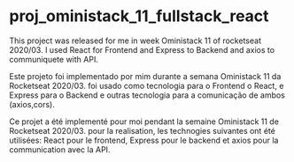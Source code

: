 # proj_oministack_11_fullstack_react
This project was released for me in week Oministack 11 of rocketseat 2020/03. I used React for Frontend and Express to Backend and axios to communiquete with API. 

Este projeto foi implementado por mim durante a semana Oministack 11 da Rocketseat 2020/03. foi usado como tecnologia para o Frontend o React, e Express para o Backend e outras tecnologia para a comunicação de ambos (axios,cors).

Ce projet a été implementé pour moi pendant la semaine Oministack 11 de Rocketseat 2020/03. pour la realisation, les technogies suivantes ont été utilisées: React pour le frontend, Express pour le backend et axios pour la communication avec la API.
